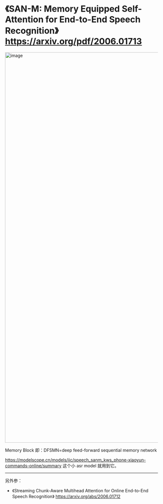 # 《SAN-M: Memory Equipped Self-Attention for End-to-End Speech Recognition》 https://arxiv.org/pdf/2006.01713

 
<img width="982" height="1284" alt="image" src="https://github.com/user-attachments/assets/a2fe949d-199d-4b6d-b1a8-04dffd9931a4" />

Memory Block 即：DFSMN=deep feed-forward sequential memory network

https://modelscope.cn/models/iic/speech_sanm_kws_phone-xiaoyun-commands-online/summary 这个小 asr model 就用到它。

---

另外参：

- 《Streaming Chunk-Aware Multihead Attention for Online End-to-End Speech Recognition》 https://arxiv.org/abs/2006.01712
